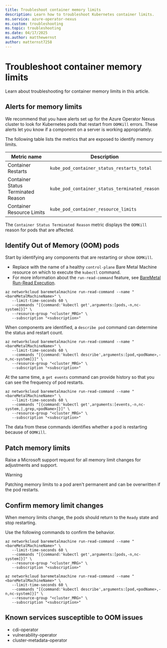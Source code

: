```yaml
---
title: Troubleshoot container memory limits
description: Learn how to troubleshoot Kubernetes container limits.
ms.service: azure-operator-nexus
ms.custom: troubleshooting
ms.topic: troubleshooting
ms.date: 04/17/2025
ms.author: matthewernst
author: matternst7258
---
```


# Troubleshoot container memory limits

Learn about troubleshooting for container memory limits in this article.

## Alerts for memory limits

We recommend that you have alerts set up for the Azure Operator Nexus cluster to look for Kubernetes pods that restart from `OOMKill` errors. These alerts let you know if a component on a server is working appropriately.

The following table lists the metrics that are exposed to identify memory limits.

| Metric name                        | Description                                   |
| ---------------------------------- | --------------------------------------------- |
| Container Restarts                 | `kube_pod_container_status_restarts_total`    |
| Container Status Terminated Reason | `kube_pod_container_status_terminated_reason` |
| Container Resource Limits          | `kube_pod_container_resource_limits`          |

The `Container Status Terminated Reason` metric displays the `OOMKill` reason for pods that are affected.

## Identify Out of Memory (OOM) pods

Start by identifying any components that are restarting or show `OOMKill`.

- Replace <bareMetalMachineName> with the name of a healthy `control-plane` Bare Metal Machine resource on which to execute the `kubectl` command.
- For more information about the `run-read-command` feature, see [BareMetal Run-Read Execution](./howto-baremetal-run-read.md).

```azcli
az networkcloud baremetalmachine run-read-command --name "<bareMetalMachineName>" \
   --limit-time-seconds 60 \
   --commands "[{command:'kubectl get',arguments:[pods,-n,nc-system]}]" \
   --resource-group "<cluster_MRG>" \
   --subscription "<subscription>"
```

When components are identified, a `describe pod` command can determine the status and restart count.

```azcli
az networkcloud baremetalmachine run-read-command --name "<bareMetalMachineName>" \
   --limit-time-seconds 60 \
   --commands "[{command:'kubectl describe',arguments:[pod,<podName>,-n,nc-system]}]" \
   --resource-group "<cluster_MRG>" \
   --subscription "<subscription>"
```

At the same time, a `get events` command can provide history so that you can see the frequency of pod restarts.

```azcli
az networkcloud baremetalmachine run-read-command --name "<bareMetalMachineName>" \
   --limit-time-seconds 60 \
   --commands "[{command:'kubectl get',arguments:[events,-n,nc-system,|,grep,<podName>]}]" \
   --resource-group "<cluster_MRG>" \
   --subscription "<subscription>"
```

The data from these commands identifies whether a pod is restarting because of `OOMKill`.

## Patch memory limits

Raise a Microsoft support request for all memory limit changes for adjustments and support.

> [!WARNING]
> Patching memory limits to a pod aren't permanent and can be overwritten if the pod restarts.

## Confirm memory limit changes

When memory limits change, the pods should return to the `Ready` state and stop restarting.

Use the following commands to confirm the behavior.

```azcli
az networkcloud baremetalmachine run-read-command --name "<bareMetalMachineName>" \
   --limit-time-seconds 60 \
   --commands "[{command:'kubectl get',arguments:[pods,-n,nc-system]}]" \
   --resource-group "<cluster_MRG>" \
   --subscription "<subscription>"
```

```azcli
az networkcloud baremetalmachine run-read-command --name "<bareMetalMachineName>" \
   --limit-time-seconds 60 \
   --commands "[{command:'kubectl describe',arguments:[pod,<podName>,-n,nc-system]}]" \
   --resource-group "<cluster_MRG>" \
   --subscription "<subscription>"
```

## Known services susceptible to OOM issues

- cdi-operator
- vulnerability-operator
- cluster-metadata-operator
